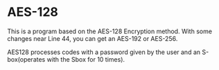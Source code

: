 # AES-128
This is a program based on the AES-128 Encryption method.
With some changes near Line 44, you can get an AES-192 or AES-256.

AES128 processes codes with a password given by the user and an S-box(operates with the Sbox for 10 times).
